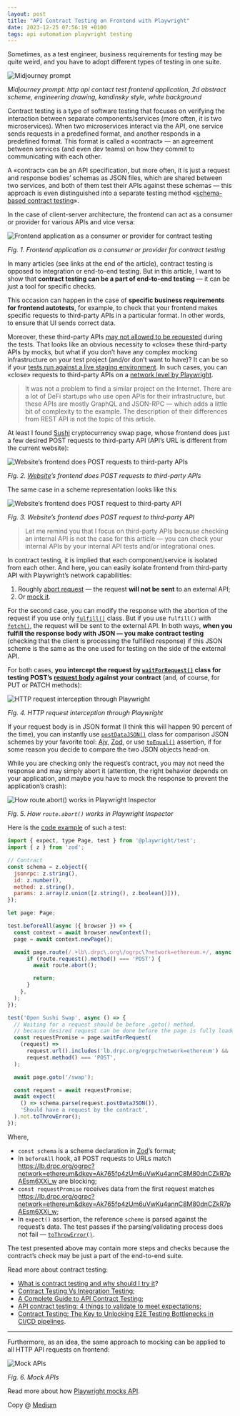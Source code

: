 ```yaml
---
layout: post
title: "API Contract Testing on Frontend with Playwright"
date: 2023-12-25 07:56:19 +0100
tags: api automation playwright testing
---
```


Sometimes, as a test engineer, business requirements for testing may be quite weird, and you have to adopt different types of testing in one suite.

![Midjourney prompt](/assets/2023-12-25/00-cover.jpg)

_Midjourney prompt: http api contact test frontend application, 2d abstract scheme, engineering drawing, kandinsky style, white background_

Contract testing is a type of software testing that focuses on verifying the interaction between separate components/services (more often, it is two microservices). When two microservices interact via the API, one service sends requests in a predefined format, and another responds in a predefined format. This format is called a «contract» — an agreement between services (and even dev teams) on how they commit to communicating with each other.

A «contract» can be an API specification, but more often, it is just a request and response bodies’ schemas as JSON files, which are shared between two services, and both of them test their APIs against these schemas — this approach is even distinguished into a separate testing method «[schema-based contract testing](https://pactflow.io/blog/contract-testing-using-json-schemas-and-open-api-part-1/)».

In the case of client-server architecture, the frontend can act as a consumer or provider for various APIs and vice versa:

![Frontend application as a consumer or provider for contract testing](/assets/2023-12-25/01-contract-provider-consumer.png)

_Fig. 1. Frontend application as a consumer or provider for contract testing_

In many articles (see links at the end of the article), contract testing is opposed to integration or end-to-end testing. But in this article, I want to show that **contract testing can be a part of end-to-end testing** — it can be just a tool for specific checks.

This occasion can happen in the case of **specific business requirements for frontend autotests**, for example, to check that your frontend makes specific requests to third-party APIs in a particular format. In other words, to ensure that UI sends correct data.

Moreover, these third-party APIs [may not allowed to be requested](https://medium.com/@adequatica/layers-of-defense-against-data-modification-d73e9e93bdf7) during the tests. That looks like an obvious necessity to «close» these third-party APIs by mocks, but what if you don’t have any complex mocking infrastructure on your test project (and/or don’t want to have)? It can be so if your [tests run against a live staging environment](https://adequatica.github.io/2023/12/04/pros-and-cons-of-the-ways-of-end-to-end-automated-testing-in-ci.html). In such cases, you can «close» requests to third-party APIs on a [network level by Playwright](https://playwright.dev/docs/network).

> It was not a problem to find a similar project on the Internet. There are a lot of DeFi startups who use open APIs for their infrastructure, but these APIs are mostly GraphQL and JSON-RPC — which adds a little bit of complexity to the example. The description of their differences from REST API is not the topic of this article.

At least I found [Sushi](https://www.sushi.com/swap) cryptocurrency swap page, whose frontend does just a few desired POST requests to third-party API (API’s URL is different from the current website):

![Website’s frontend does POST requests to third-party APIs](/assets/2023-12-25/02-sushi-swap.png)

_Fig. 2. [Website](https://www.sushi.com/swap)’s frontend does POST requests to third-party APIs_

The same case in a scheme representation looks like this:

![Website’s frontend does POST request to third-party API](/assets/2023-12-25/03-contract-third-party.png)

_Fig. 3. Website’s frontend does POST request to third-party API_

> Let me remind you that I focus on third-party APIs because checking an internal API is not the case for this article — you can check your internal APIs by your internal API tests and/or integrational ones.

In contract testing, it is implied that each component/service is isolated from each other. And here, you can easily isolate frontend from third-party API with Playwright’s network capabilities:

1. Roughly [abort request](https://playwright.dev/docs/network#abort-requests) — the request **will not be sent** to an external API;
2. Or [mock it](https://playwright.dev/docs/mock#mock-api-requests).

For the second case, you can modify the response with the abortion of the request if you use only [`fulfill()`](https://playwright.dev/docs/api/class-route#route-fulfill) class. But if you use `fulfill()` with [`fetch()`](https://playwright.dev/docs/api/class-route#route-fetch), the request will be sent to the external API. In both ways, **when you fulfill the response body with JSON — you make contract testing** (checking that the client is processing the fulfilled response) if this JSON scheme is the same as the one used for testing on the side of the external API.

For both cases, **you intercept the request by [`waitForRequest()`](https://playwright.dev/docs/api/class-page#page-wait-for-request) class for testing POST’s [request body](https://playwright.dev/docs/api/class-request#request-post-data) against your contract** (and, of course, for PUT or PATCH methods):

![HTTP request interception through Playwright](/assets/2023-12-25/04-http-request-interception-through-playwright.png)

_Fig. 4. HTTP request interception through Playwright_

If your request body is in JSON format (I think this will happen 90 percent of the time), you can instantly use [`postDataJSON()`](https://playwright.dev/docs/api/class-request#request-post-data-json) class for comparison JSON schemes by your favorite tool: [Ajv](https://ajv.js.org/json-schema.html), [Zod](https://zod.dev/), or use [`toEqual()`](https://playwright.dev/docs/api/class-genericassertions#generic-assertions-to-equal) assertion, if for some reason you decide to compare the two JSON objects head-on.

While you are checking only the request’s contract, you may not need the response and may simply abort it (attention, the right behavior depends on your application, and maybe you have to mock the response to prevent the application’s crash):

![How route.abort() works in Playwright Inspector](/assets/2023-12-25/05-sushi-swap-abort.png)

_Fig. 5. How `route.abort()` works in Playwright Inspector_

Here is the [code example](https://github.com/adequatica/ui-testing/blob/main/tests/sushi-swap-contract-testing.spec.ts) of such a test:

```javascript
import { expect, type Page, test } from '@playwright/test';
import { z } from 'zod';

// Contract
const schema = z.object({
  jsonrpc: z.string(),
  id: z.number(),
  method: z.string(),
  params: z.array(z.union([z.string(), z.boolean()])),
});

let page: Page;

test.beforeAll(async ({ browser }) => {
  const context = await browser.newContext();
  page = await context.newPage();

  await page.route(/.+lb\.drpc\.org\/ogrpc\?network=ethereum.+/, async (route) => {
      if (route.request().method() === 'POST') {
        await route.abort();

        return;
      }
    },
  );
});

test('Open Sushi Swap', async () => {
  // Waiting for a request should be before .goto() method,
  // because desired request can be done before the page is fully loaded.
  const requestPromise = page.waitForRequest(
    (request) =>
      request.url().includes('lb.drpc.org/ogrpc?network=ethereum') &&
      request.method() === 'POST',
  );

  await page.goto('/swap');

  const request = await requestPromise;
  await expect(
    () => schema.parse(request.postDataJSON()),
    'Should have a request by the contract',
  ).not.toThrowError();
});
```

Where,

- `const schema` is a scheme declaration in [Zod](https://zod.dev/)’s format;
- In `beforeAll` hook, all POST requests to URLs match https://lb.drpc.org/ogrpc?network=ethereum&dkey=Ak765fp4zUm6uVwKu4annC8M80dnCZkR7pAEsm6XXi_w are blocking;
- `const requestPromise` receives data from the first request matches https://lb.drpc.org/ogrpc?network=ethereum&dkey=Ak765fp4zUm6uVwKu4annC8M80dnCZkR7pAEsm6XXi_w;
- In `expect()` assertion, the reference `scheme` is parsed against the request’s data. The test passes if the parsing/validating process does not fail — [`toThrowError()`](https://jestjs.io/docs/expect#tothrowerror).

The test presented above may contain more steps and checks because the contract’s check may be just a part of the end-to-end suite.

Read more about contract testing:

- [What is contract testing and why should I try it](https://pactflow.io/blog/what-is-contract-testing/)?
- [Contract Testing Vs Integration Testing](https://pactflow.io/blog/contract-testing-vs-integration-testing/);
- [A Complete Guide to API Contract Testing](https://testsigma.com/blog/api-contract-testing/);
- [API contract testing: 4 things to validate to meet expectations](https://blog.postman.com/api-contract-testing-4-things-to-validate/);
- [Contract Testing: The Key to Unlocking E2E Testing Bottlenecks in CI/CD pipelines](https://www.youtube.com/watch?v=RSl_JcWKE3M).

---

Furthermore, as an idea, the same approach to mocking can be applied to all HTTP API requests on frontend:

![Mock APIs](/assets/2023-12-25/06-contract-mock-apis.png)

_Fig. 6. Mock APIs_

Read more about how [Playwright mocks API](https://playwright.dev/docs/mock).

Copy @ [Medium](https://adequatica.medium.com/api-contract-testing-on-frontend-with-playwright-4509b74b3008)
